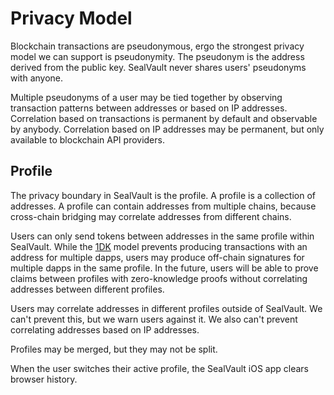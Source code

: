# Privacy Model

Blockchain transactions are pseudonymous, ergo the strongest privacy model we
can support is pseudonymity.  The pseudonym is the address derived from the
public key. SealVault never shares users' pseudonyms with anyone.

Multiple pseudonyms of a user may be tied together by observing transaction
patterns between addresses or based on IP addresses.  Correlation based on
transactions is permanent by default and observable by anybody.  Correlation
based on IP addresses may be permanent, but only available to blockchain API
providers.

## Profile

The privacy boundary in SealVault is the profile.  A profile is a collection of
addresses.  A profile can contain addresses from multiple chains, because
cross-chain bridging may correlate addresses from different chains.

Users can only send tokens between addresses in the same profile within
SealVault.  While the [1DK](./one-dapp-per-key.md) model prevents producing
transactions with an address for multiple dapps, users may produce off-chain
signatures for multiple dapps in the same profile.  In the future, users will be
able to prove claims between profiles with zero-knowledge proofs without
correlating addresses between different profiles.

Users may correlate addresses in different profiles outside of
SealVault.  We can't prevent this, but we warn users against it. We also can't
prevent correlating addresses based on IP addresses.

Profiles may be merged, but they may not be split.

When the user switches their active profile, the SealVault iOS app clears
browser history.



